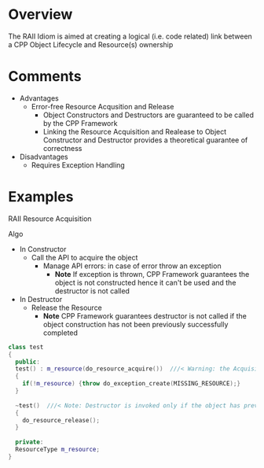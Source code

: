 
# Overview 

The RAII Idiom is aimed at creating a logical (i.e. code related) link between a CPP Object Lifecycle and Resource(s) ownership 

# Comments 

- Advantages 
  - Error-free Resource Acqusition and Release 
    - Object Constructors and Destructors are guaranteed to be called by the CPP Framework 
    - Linking the Resource Acquisition and Realease to Object Constructor and Destructor provides a theoretical guarantee of correctness 
- Disadvantages 
  - Requires Exception Handling 




# Examples 

RAII Resource Acquisition 

Algo 
- In Constructor 
  - Call the API to acquire the object 
    - Manage API errors: in case of error throw an exception 
      - **Note** If exception is thrown, CPP Framework guarantees the object is not constructed hence it can't be used and the destructor is not called 
- In Destructor 
  - Release the Resource 
    - **Note** CPP Framework guarantees destructor is not called if the object construction has not been previously successfully completed 

```cpp
class test
{
  public: 
  test() : m_resource(do_resource_acquire())  ///< Warning: the Acquisition API can fail 
  {
    if(!m_resource) {throw do_exception_create(MISSING_RESOURCE);}
  }
  
  ~test()  ///< Note: Destructor is invoked only if the object has previously been succesfully constructed hence the resource is owned and needs to be released 
  {
    do_resource_release(); 
  }
  
  private: 
  ResourceType m_resource; 
}
```



